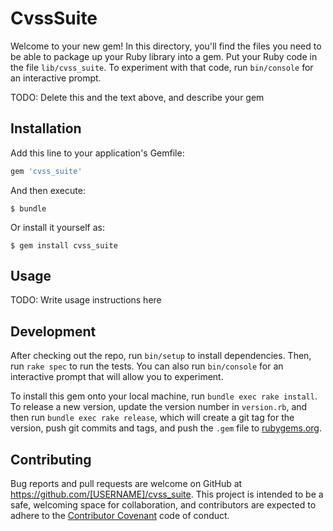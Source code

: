 # CvssSuite

Welcome to your new gem! In this directory, you'll find the files you need to be able to package up your Ruby library into a gem. Put your Ruby code in the file `lib/cvss_suite`. To experiment with that code, run `bin/console` for an interactive prompt.

TODO: Delete this and the text above, and describe your gem

## Installation

Add this line to your application's Gemfile:

```ruby
gem 'cvss_suite'
```

And then execute:

    $ bundle

Or install it yourself as:

    $ gem install cvss_suite

## Usage

TODO: Write usage instructions here

## Development

After checking out the repo, run `bin/setup` to install dependencies. Then, run `rake spec` to run the tests. You can also run `bin/console` for an interactive prompt that will allow you to experiment.

To install this gem onto your local machine, run `bundle exec rake install`. To release a new version, update the version number in `version.rb`, and then run `bundle exec rake release`, which will create a git tag for the version, push git commits and tags, and push the `.gem` file to [rubygems.org](https://rubygems.org).

## Contributing

Bug reports and pull requests are welcome on GitHub at https://github.com/[USERNAME]/cvss_suite. This project is intended to be a safe, welcoming space for collaboration, and contributors are expected to adhere to the [Contributor Covenant](contributor-covenant.org) code of conduct.

